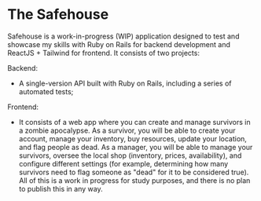 # The Safehouse

Safehouse is a work-in-progress (WIP) application designed to test and showcase my skills with Ruby on Rails for backend development and ReactJS + Tailwind for frontend.
It consists of two projects:

Backend:

- A single-version API built with Ruby on Rails, including a series of automated tests;

Frontend:

- It consists of a web app where you can create and manage survivors in a zombie apocalypse. As a survivor, you will be able to create your account, manage your inventory, buy resources, update your location, and flag people as dead. As a manager, you will be able to manage your survivors, oversee the local shop (inventory, prices, availability), and configure different settings (for example, determining how many survivors need to flag someone as "dead" for it to be considered true).
  All of this is a work in progress for study purposes, and there is no plan to publish this in any way.
